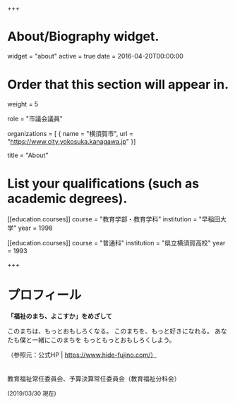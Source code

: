 +++
# About/Biography widget.
widget = "about"
active = true
date = 2016-04-20T00:00:00

# Order that this section will appear in.
weight = 5

role = "市議会議員"

organizations = [ { name = "横須賀市", url = "https://www.city.yokosuka.kanagawa.jp" }]

title = "About"

# List your qualifications (such as academic degrees).
[[education.courses]]
  course = "教育学部・教育学科"
  institution = "早稲田大学"
  year = 1998

[[education.courses]]
  course = "普通科"
  institution = "県立横須賀高校"
  year = 1993

+++

# プロフィール
**「福祉のまち、よこすか」をめざして**

このまちは、もっとおもしろくなる。
このまちを、もっと好きになれる。
あなたも僕と一緒にこのまちを
もっともっとおもしろくしよう。

（参照元：公式HP | https://www.hide-fujino.com/）
<br><br><br>
教育福祉常任委員会、予算決算常任委員会（教育福祉分科会）

<span style="font-size:small">(2019/03/30 現在)</span>
